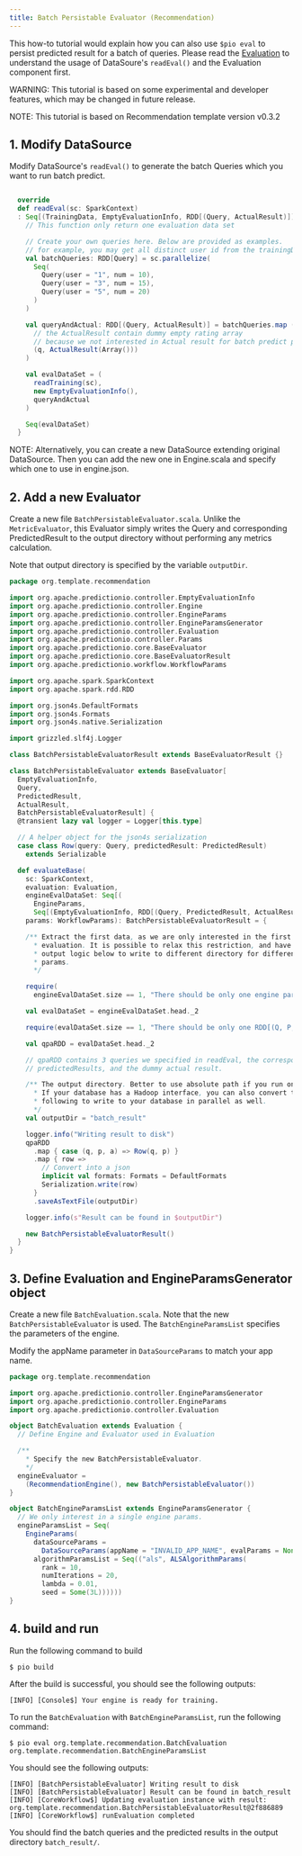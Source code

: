 ```yaml
---
title: Batch Persistable Evaluator (Recommendation)
---
```


<!--
Licensed to the Apache Software Foundation (ASF) under one or more
contributor license agreements.  See the NOTICE file distributed with
this work for additional information regarding copyright ownership.
The ASF licenses this file to You under the Apache License, Version 2.0
(the "License"); you may not use this file except in compliance with
the License.  You may obtain a copy of the License at

    http://www.apache.org/licenses/LICENSE-2.0

Unless required by applicable law or agreed to in writing, software
distributed under the License is distributed on an "AS IS" BASIS,
WITHOUT WARRANTIES OR CONDITIONS OF ANY KIND, either express or implied.
See the License for the specific language governing permissions and
limitations under the License.
-->

This how-to tutorial would explain how you can also use `$pio eval` to persist predicted result for a batch of queries. Please read the [Evaluation](/templates/recommendation/evaluation/) to understand the usage of DataSoure's `readEval()` and the Evaluation component first.

WARNING: This tutorial is based on some experimental and developer features, which may be changed in future release.

NOTE: This tutorial is based on Recommendation template version v0.3.2


## 1. Modify DataSource

Modify DataSource's `readEval()` to generate the batch Queries which you want to run batch predict.

```scala

  override
  def readEval(sc: SparkContext)
  : Seq[(TrainingData, EmptyEvaluationInfo, RDD[(Query, ActualResult)])] = {
    // This function only return one evaluation data set

    // Create your own queries here. Below are provided as examples.
    // for example, you may get all distinct user id from the trainingData to create the Query
    val batchQueries: RDD[Query] = sc.parallelize(
      Seq(
        Query(user = "1", num = 10),
        Query(user = "3", num = 15),
        Query(user = "5", num = 20)
      )
    )

    val queryAndActual: RDD[(Query, ActualResult)] = batchQueries.map (q =>
      // the ActualResult contain dummy empty rating array
      // because we not interested in Actual result for batch predict purpose.
      (q, ActualResult(Array()))
    )

    val evalDataSet = (
      readTraining(sc),
      new EmptyEvaluationInfo(),
      queryAndActual
    )

    Seq(evalDataSet)
  }

```

NOTE: Alternatively, you can create a new DataSource extending original DataSource. Then you can add the new one in Engine.scala and specify which one to use in engine.json.

<!-- TODO add more details -->

## 2. Add a new Evaluator

Create a new file `BatchPersistableEvaluator.scala`. Unlike the `MetricEvaluator`, this Evaluator simply writes the Query and corresponding PredictedResult to the output directory without performing any metrics calculation.

Note that output directory is specified by the variable `outputDir`.

```scala
package org.template.recommendation

import org.apache.predictionio.controller.EmptyEvaluationInfo
import org.apache.predictionio.controller.Engine
import org.apache.predictionio.controller.EngineParams
import org.apache.predictionio.controller.EngineParamsGenerator
import org.apache.predictionio.controller.Evaluation
import org.apache.predictionio.controller.Params
import org.apache.predictionio.core.BaseEvaluator
import org.apache.predictionio.core.BaseEvaluatorResult
import org.apache.predictionio.workflow.WorkflowParams

import org.apache.spark.SparkContext
import org.apache.spark.rdd.RDD

import org.json4s.DefaultFormats
import org.json4s.Formats
import org.json4s.native.Serialization

import grizzled.slf4j.Logger

class BatchPersistableEvaluatorResult extends BaseEvaluatorResult {}

class BatchPersistableEvaluator extends BaseEvaluator[
  EmptyEvaluationInfo,
  Query,
  PredictedResult,
  ActualResult,
  BatchPersistableEvaluatorResult] {
  @transient lazy val logger = Logger[this.type]

  // A helper object for the json4s serialization
  case class Row(query: Query, predictedResult: PredictedResult)
    extends Serializable

  def evaluateBase(
    sc: SparkContext,
    evaluation: Evaluation,
    engineEvalDataSet: Seq[(
      EngineParams,
      Seq[(EmptyEvaluationInfo, RDD[(Query, PredictedResult, ActualResult)])])],
    params: WorkflowParams): BatchPersistableEvaluatorResult = {

    /** Extract the first data, as we are only interested in the first
      * evaluation. It is possible to relax this restriction, and have the
      * output logic below to write to different directory for different engine
      * params.
      */

    require(
      engineEvalDataSet.size == 1, "There should be only one engine params")

    val evalDataSet = engineEvalDataSet.head._2

    require(evalDataSet.size == 1, "There should be only one RDD[(Q, P, A)]")

    val qpaRDD = evalDataSet.head._2

    // qpaRDD contains 3 queries we specified in readEval, the corresponding
    // predictedResults, and the dummy actual result.

    /** The output directory. Better to use absolute path if you run on cluster.
      * If your database has a Hadoop interface, you can also convert the
      * following to write to your database in parallel as well.
      */
    val outputDir = "batch_result"

    logger.info("Writing result to disk")
    qpaRDD
      .map { case (q, p, a) => Row(q, p) }
      .map { row =>
        // Convert into a json
        implicit val formats: Formats = DefaultFormats
        Serialization.write(row)
      }
      .saveAsTextFile(outputDir)

    logger.info(s"Result can be found in $outputDir")

    new BatchPersistableEvaluatorResult()
  }
}
```


## 3. Define Evaluation and EngineParamsGenerator object


Create a new file `BatchEvaluation.scala`. Note that the new `BatchPersistableEvaluator` is used. The `BatchEngineParamsList` specifies the parameters of the engine.

Modify the appName parameter in `DataSourceParams` to match your app name.

```scala
package org.template.recommendation

import org.apache.predictionio.controller.EngineParamsGenerator
import org.apache.predictionio.controller.EngineParams
import org.apache.predictionio.controller.Evaluation

object BatchEvaluation extends Evaluation {
  // Define Engine and Evaluator used in Evaluation

  /**
    * Specify the new BatchPersistableEvaluator.
    */
  engineEvaluator =
    (RecommendationEngine(), new BatchPersistableEvaluator())
}

object BatchEngineParamsList extends EngineParamsGenerator {
  // We only interest in a single engine params.
  engineParamsList = Seq(
    EngineParams(
      dataSourceParams =
        DataSourceParams(appName = "INVALID_APP_NAME", evalParams = None),
      algorithmParamsList = Seq(("als", ALSAlgorithmParams(
        rank = 10,
        numIterations = 20,
        lambda = 0.01,
        seed = Some(3L))))))
}

```

## 4. build and run

Run the following command to build

```
$ pio build
```

After the build is successful, you should see the following outputs:

```
[INFO] [Console$] Your engine is ready for training.
```

To run the `BatchEvaluation` with `BatchEngineParamsList`, run the following command:

```
$ pio eval org.template.recommendation.BatchEvaluation   org.template.recommendation.BatchEngineParamsList
```

You should see the following outputs:

```
[INFO] [BatchPersistableEvaluator] Writing result to disk
[INFO] [BatchPersistableEvaluator] Result can be found in batch_result
[INFO] [CoreWorkflow$] Updating evaluation instance with result: org.template.recommendation.BatchPersistableEvaluatorResult@2f886889
[INFO] [CoreWorkflow$] runEvaluation completed
```

You should find the batch queries and the predicted results in the output directory `batch_result/`.
